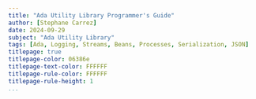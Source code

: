 ```yaml
---
title: "Ada Utility Library Programmer's Guide"
author: [Stephane Carrez]
date: 2024-09-29
subject: "Ada Utility Library"
tags: [Ada, Logging, Streams, Beans, Processes, Serialization, JSON]
titlepage: true
titlepage-color: 06386e
titlepage-text-color: FFFFFF
titlepage-rule-color: FFFFFF
titlepage-rule-height: 1
...
```


